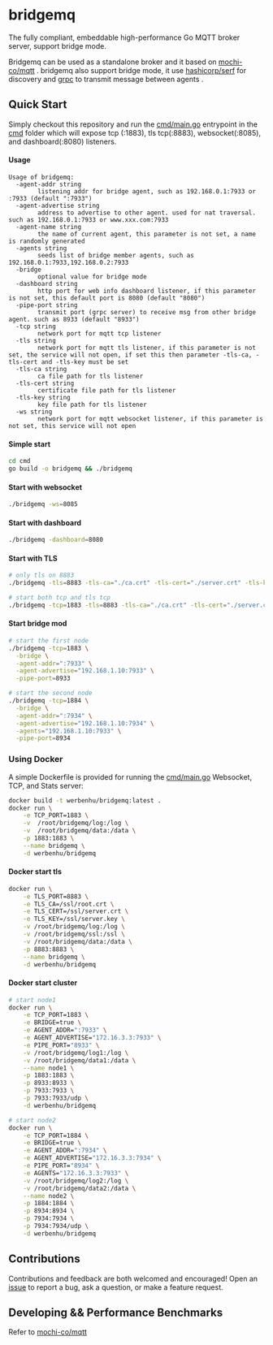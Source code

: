 
# bridgemq
The fully compliant, embeddable high-performance Go MQTT broker server, support bridge mode.

Bridgemq can be used as a standalone broker and it based on [mochi-co/mqtt](https://github.com/mochi-co/mqtt) . bridgemq also support bridge mode, it use [hashicorp/serf](https://github.com/hashicorp/serf) for discovery and [grpc](https://github.com/grpc/grpc-go) to transmit message between agents .


## Quick Start
Simply checkout this repository and run the [cmd/main.go](cmd/main.go) entrypoint in the [cmd](cmd) folder which will expose tcp (:1883), tls tcp(:8883), websocket(:8085), and dashboard(:8080) listeners.


#### Usage
```
Usage of bridgemq:
  -agent-addr string
        listening addr for bridge agent, such as 192.168.0.1:7933 or :7933 (default ":7933")
  -agent-advertise string
        address to advertise to other agent. used for nat traversal. such as 192.168.0.1:7933 or www.xxx.com:7933
  -agent-name string
        the name of current agent, this parameter is not set, a name is randomly generated
  -agents string
        seeds list of bridge member agents, such as 192.168.0.1:7933,192.168.0.2:7933
  -bridge
        optional value for bridge mode
  -dashboard string
        http port for web info dashboard listener, if this parameter is not set, this default port is 8080 (default "8080")
  -pipe-port string
        transmit port (grpc server) to receive msg from other bridge agent. such as 8933 (default "8933")
  -tcp string
        network port for mqtt tcp listener
  -tls string
        network port for mqtt tls listener, if this parameter is not set, the service will not open, if set this then parameter -tls-ca, -tls-cert and -tls-key must be set
  -tls-ca string
        ca file path for tls listener
  -tls-cert string
        certificate file path for tls listener
  -tls-key string
        key file path for tls listener
  -ws string
        network port for mqtt websocket listener, if this parameter is not set, this service will not open
```

#### Simple start 
```sh
cd cmd
go build -o bridgemq && ./bridgemq
```

#### Start with websocket
```sh
./bridgemq -ws=8085
```

#### Start with dashboard
```sh
./bridgemq -dashboard=8080
```

#### Start with TLS
```sh
# only tls on 8883
./bridgemq -tls=8883 -tls-ca="./ca.crt" -tls-cert="./server.crt" -tls-key="./server.key"

# start both tcp and tls tcp
./bridgemq -tcp=1883 -tls=8883 -tls-ca="./ca.crt" -tls-cert="./server.crt" -tls-key="./server.key"
```

#### Start bridge mod
```sh
# start the first node
./bridgemq -tcp=1883 \
  -bridge \
  -agent-addr=":7933" \
  -agent-advertise="192.168.1.10:7933" \
  -pipe-port=8933

# start the second node
./bridgemq -tcp=1884 \
  -bridge \
  -agent-addr=":7934" \
  -agent-advertise="192.168.1.10:7934" \
  -agents="192.168.1.10:7933" \
  -pipe-port=8934

```

### Using Docker
A simple Dockerfile is provided for running the [cmd/main.go](cmd/main.go) Websocket, TCP, and Stats server:

```sh
docker build -t werbenhu/bridgemq:latest .
docker run \
    -e TCP_PORT=1883 \
    -v  /root/bridgemq/log:/log \
    -v  /root/bridgemq/data:/data \
    -p 1883:1883 \
    --name bridgemq \
    -d werbenhu/bridgemq
```

#### Docker start tls
```sh
docker run \
    -e TLS_PORT=8883 \
    -e TLS_CA=/ssl/root.crt \
    -e TLS_CERT=/ssl/server.crt \
    -e TLS_KEY=/ssl/server.key \
    -v /root/bridgemq/log:/log \
    -v /root/bridgemq/ssl:/ssl \
    -v /root/bridgemq/data:/data \
    -p 8883:8883 \
    --name bridgemq \
    -d werbenhu/bridgemq
```

#### Docker start cluster
```sh
# start node1
docker run \
    -e TCP_PORT=1883 \
    -e BRIDGE=true \
    -e AGENT_ADDR=":7933" \
    -e AGENT_ADVERTISE="172.16.3.3:7933" \
    -e PIPE_PORT="8933" \
    -v /root/bridgemq/log1:/log \
    -v /root/bridgemq/data1:/data \
    --name node1 \
    -p 1883:1883 \
    -p 8933:8933 \
    -p 7933:7933 \
    -p 7933:7933/udp \
    -d werbenhu/bridgemq

# start node2
docker run \
    -e TCP_PORT=1884 \
    -e BRIDGE=true \
    -e AGENT_ADDR=":7934" \
    -e AGENT_ADVERTISE="172.16.3.3:7934" \
    -e PIPE_PORT="8934" \
    -e AGENTS="172.16.3.3:7933" \
    -v /root/bridgemq/log2:/log \
    -v /root/bridgemq/data2:/data \
    --name node2 \
    -p 1884:1884 \
    -p 8934:8934 \
    -p 7934:7934 \
    -p 7934:7934/udp \
    -d werbenhu/bridgemq
```

## Contributions
Contributions and feedback are both welcomed and encouraged! Open an [issue](https://github.com/werbenhu/bridgemq/issues) to report a bug, ask a question, or make a feature request.

## Developing && Performance Benchmarks
Refer to [mochi-co/mqtt](https://github.com/mochi-co/mqtt)



